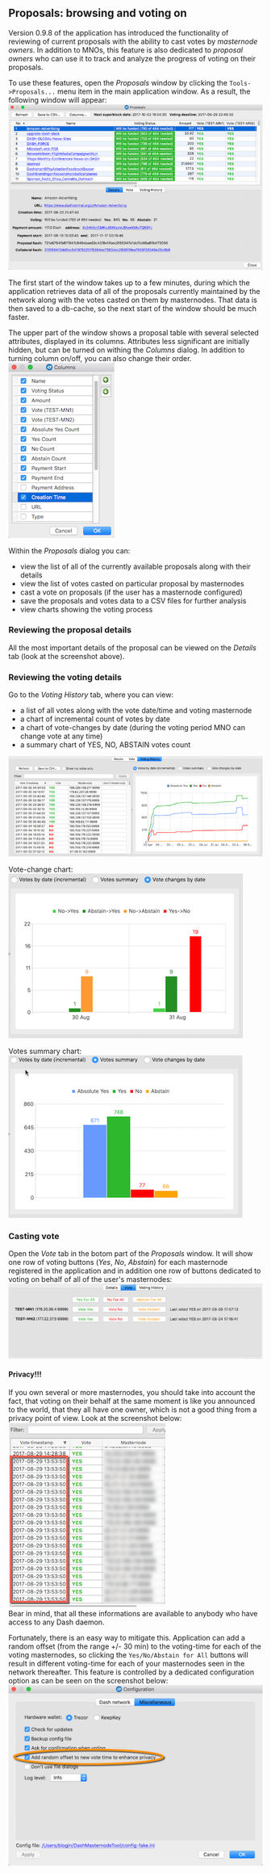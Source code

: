 ## Proposals: browsing and voting on

Version 0.9.8 of the application has introduced the functionality of reviewing of current proposals with the ability to cast votes by *masternode owners*. In addition to MNOs, this feature is also dedicated to *proposal owners* who can use it to track and analyze the progress of voting on their proposals.


To use these features, open the *Proposals* window by clicking the `Tools->Proposals...` menu item in the main application window. As a result, the following window will appear:  
![1](img/dmt-proposals-window.png)

The first start of the window takes up to a few minutes, during which the application retrieves data of all of the proposals currently maintained by the network along with the votes casted on them by masternodes. That data is then saved to a db-cache, so the next start of the window should be much faster.

The upper part of the window shows a proposal table with several selected attributes, displayed in its columns. Attributes less significant are initially hidden, but can be turned on withing the *Columns* dialog. In addition to turning column on/off, you can also change their order.  
![1](img/dmt-proposals-columns.png)

Within the *Proposals* dialog you can:
 * view the list of all of the currently available proposals along with their details
 * view the list of votes casted on particular proposal by masternodes
 * cast a vote on proposals (if the user has a masternode configured)
 * save the proposals and votes data to a CSV files for further analysis
 * view charts showing the voting process 


### Reviewing the proposal details
All the most important details of the proposal can be viewed on the *Details* tab (look at the screenshot above).

### Reviewing the voting details
Go to the *Voting History* tab, where you can view:
 * a list of all votes along with the vote date/time and voting masternode 
 * a chart of incremental count of votes by date
 * a chart of vote-changes by date (during the voting period MNO can change vote at any time)
 * a summary chart of YES, NO, ABSTAIN votes count  
 
![1](img/dmt-proposals-voting-history.png)

Vote-change chart:  
![1](img/dmt-proposals-vote-change-chart.png)

Votes summary chart:  
![1](img/dmt-proposals-vote-summary-chart.png)
 
### Casting vote
Open the *Vote* tab in the botom part of the *Proposals* window. It will show one row of voting buttons (*Yes*, *No*, *Abstain*) for each masternode registered in the application and in addition one row of buttons dedicated to voting on behalf of all of the user's masternodes:  
![1](img/dmt-proposals-vote.png)  

#### Privacy!!!  
If you own several or more masternodes, you should take into account the fact, that voting on their behalf at the same moment is like you announced to the world, that they all have one owner, which is not a good thing from a privacy point of view. Look at the screenshot below:   
![1](img/dmt-proposals-vote-time-offset.png)  
Bear in mind, that all these informations are available to anybody who have access to any Dash daemon.

Fortunately, there is an easy way to mitigate this. Application can add a random offset (from the range +/- 30 min) to the voting-time for each of the voting masternodes, so clicking the `Yes/No/Abstain for All` buttons will result in different voting-time for each of your masternodes seen in the network thereafter. This feature is controlled by a dedicated configuration option as can be seen on the screenshot below:  
![1](img/dmt-proposals-config-time-offset.png)